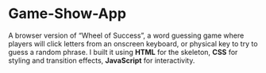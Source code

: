 # Game-Show-App

A browser version of “Wheel of Success”, a word guessing game where players will click letters from an onscreen keyboard, or physical key to try to guess a random phrase. I built it using **HTML** for the skeleton, **CSS** for styling and transition effects, **JavaScript** for interactivity.